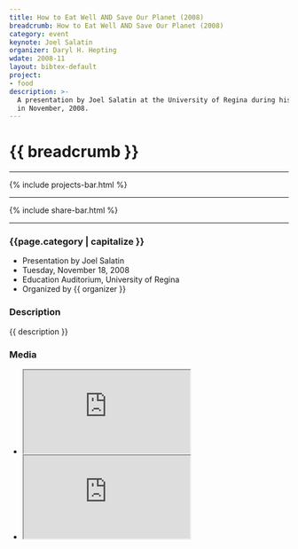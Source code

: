 ```yaml
---
title: How to Eat Well AND Save Our Planet (2008)
breadcrumb: How to Eat Well AND Save Our Planet (2008)
category: event
keynote: Joel Salatin
organizer: Daryl H. Hepting
wdate: 2008-11
layout: bibtex-default
project: 
- food
description: >-
  A presentation by Joel Salatin at the University of Regina during his visit
  in November, 2008.
---
```

# {{ breadcrumb }}

* * *

<!-- Projects -->
{% include projects-bar.html %}

* * *

<!-- Social Share Buttons -->
{% include share-bar.html %}

* * * 

### {{page.category | capitalize }}
- Presentation by Joel Salatin
- Tuesday, November 18, 2008
- Education Auditorium, University of Regina
- Organized by {{ organizer }}
				
			
### Description

{{ description }}

### Media

- <div class="embed-responsive embed-responsive-16by9">
  <iframe class="embed-responsive-item" 
  	src="https://www.youtube.com/embed/RQTH-jQ-gkg">
  </iframe>
  </div>
- <div class="embed-responsive embed-responsive-16by9">
  <iframe class="embed-responsive-item" 
	src="https://www.youtube.com/embed/l2FHc0tjMuk">
  </iframe>
  </div>
